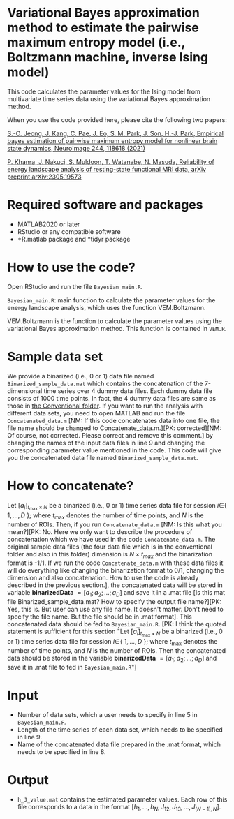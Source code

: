 # Variational Bayes approximation method to estimate the pairwise maximum entropy model (i.e., Boltzmann machine, inverse Ising model)

This code calculates the parameter values for the Ising model from multivariate time series data using the variational Bayes approximation method.

When you use the code provided here, please cite the following two papers:

[S.-O. Jeong, J. Kang, C. Pae, J. Eo, S. M. Park, J. Son, H.-J. Park, Empirical bayes estimation of pairwise maximum entropy model for nonlinear brain state dynamics, NeuroImage 244, 118618 (2021)](https://doi.org/10.1016/j.neuroimage.2021.118618)

[P. Khanra, J. Nakuci, S. Muldoon, T. Watanabe, N. Masuda, Reliability of energy landscape analysis of resting-state functional MRI data, arXiv preprint arXiv:2305.19573](https://arxiv.org/pdf/2305.19573.pdf)

# Required software and packages

- MATLAB2020 or later
- RStudio or any compatible software
- *R.matlab package and *tidyr package

# How to use the code?

Open RStudio and run the file `Bayesian_main.R`.

`Bayesian_main.R`: main function to calculate the parameter values for the energy landscape analysis, which uses the function VEM.Boltzmann.

VEM.Boltzmann is the function to calculate the parameter values using the variational Bayes approximation method. This function is contained in `VEM.R`.

# Sample data set
We provide a binarized (i.e., 0 or 1) data file named `Binarized_sample_data.mat` which contains the concatenation of the 7-dimensional time series over 4 dummy data files. Each dummy data file consists of 1000 time points. In fact, the 4 dummy data files are same as those in [the Conventional folder](https://github.com/pitambarkhanra/energy_landscape_analysis/tree/main/Conventional).
If you want to run the analysis with different data sets, you need to open MATLAB and run the file `Concatenated_data.m` [NM: If this  code concatenates data into one file, the file name should be changed to Concatenate_data.m.][PK: corrected][NM: Of course, not corrected. Please correct and remove this comment.] by changing the names of the input data files in line 9 and changing the corresponding parameter value mentioned in the code. This code will give you the concatenated data file named `Binarized_sample_data.mat`.

# How to concatenate?
Let $[a_i]_ {{t_{\max}\times N}}$ be a binarized (i.e., 0 or 1) time series data file for session $i\in$\{ $1,\dots,D$ \}; where $t_{\max}$ denotes the number of time points, and $N$ is the number of ROIs. Then, if you run `Concatenate_data.m` [NM: Is this what you mean?][PK: No. Here we only want to describe the procedure of concatenation which we have used in the code `Concatenate_data.m`. The original sample data files (the four data file which is in the conventional folder and also in this folder) dimension is $N \times t_{max}$ and the binarization format is -1/1. If we run the code `Concatenate_data.m` with these data files it will do everything like changing the binarization format to 0/1, changing the dimension and also concatenation. How to use the code is already described in the previous section.], the concatenated data will be stored in variable **binarizedData** $=[a_1;a_2; \ldots ;a_D]$ and save it in a .mat file [Is this mat file Binarized_sample_data.mat? How to specify the output file name?][PK: Yes, this is. But user can use any file name. It doesn't matter. Don't need to specify the file name. But the file should be in .mat format]. This concatenated data should be fed to `Bayesian_main.R`.
[PK: I think the quoted statement is sufficient for this section "Let $[a_i]_ {{t_{\max}\times N}}$ be a binarized (i.e., 0 or 1) time series data file for session $i\in$\{ $1,\dots,D$ \}; where $t_{\max}$ denotes the number of time points, and $N$ is the number of ROIs. Then the concatenated data should be stored in the variable **binarizedData** $=[a_1;a_2; \ldots ;a_D]$ and save it in .mat file to fed in `Bayesian_main.R`"]

# Input
- Number of data sets, which a user needs to specify in line 5 in `Bayesian_main.R`.
- Length of the time series of each data set, which needs to be specified in line 9.
- Name of the concatenated data file prepared in the .mat format, which needs to be specified in line 8.

# Output
- `h_J_value.mat` contains the estimated parameter values. Each row of this file corresponds to a data in the format $[h_1, \ldots, h_N,J_{12},J_{13},\ldots,J_{(N-1),N}]$.

